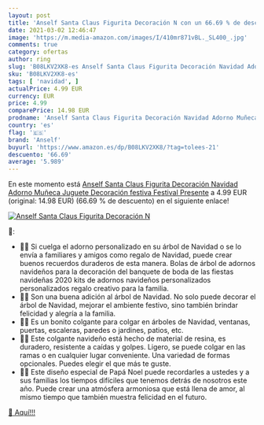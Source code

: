 ```yaml
---
layout: post
title: 'Anself Santa Claus Figurita Decoración N con un 66.69 % de descuento'
date: 2021-03-02 12:46:47
image: 'https://m.media-amazon.com/images/I/410mr871vBL._SL400_.jpg'
comments: true
category: ofertas
author: ring
slug: 'B08LKV2XK8-es Anself Santa Claus Figurita Decoración Navidad Adorno...'
sku: 'B08LKV2XK8-es'
tags: [ 'navidad', ]
actualPrice: 4.99 EUR
currency: EUR
price: 4.99
comparePrice: 14.98 EUR
prodname: 'Anself Santa Claus Figurita Decoración Navidad Adorno Muñeca Juguete Decoración festiva Festival Presente'
country: 'es'
flag: '🇪🇸'
brand: 'Anself'
buyurl: 'https://www.amazon.es/dp/B08LKV2XK8/?tag=tolees-21'
descuento: '66.69'
average: '5.989'
---
```


En este momento está [Anself Santa Claus Figurita Decoración Navidad Adorno Muñeca Juguete Decoración festiva Festival Presente](https://www.amazon.es/dp/B08LKV2XK8/?tag=tolees-21) a 4.99 EUR (original: 14.98 EUR) (66.69 %  de descuento) en el siguiente enlace!

[![Anself Santa Claus Figurita Decoración N](https://m.media-amazon.com/images/I/410mr871vBL._SL400_.jpg)](https://www.amazon.es/dp/B08LKV2XK8/?tag=tolees-21)

🔎:

- 🎅🎁 Si cuelga el adorno personalizado en su árbol de Navidad o se lo envía a familiares y amigos como regalo de Navidad, puede crear buenos recuerdos duraderos de esta manera. Bolas de árbol de adornos navideños para la decoración del banquete de boda de las fiestas navideñas 2020 kits de adornos navideños personalizados personalizados regalo creativo para la familia.
- 🎅🎁 Son una buena adición al árbol de Navidad. No solo puede decorar el árbol de Navidad, mejorar el ambiente festivo, sino también brindar felicidad y alegría a la familia.
- 🎅🎁 Es un bonito colgante para colgar en árboles de Navidad, ventanas, puertas, escaleras, paredes o jardines, patios, etc.
- 🎅🎁 Este colgante navideño está hecho de material de resina, es duradero, resistente a caídas y golpes. Ligero, se puede colgar en las ramas o en cualquier lugar conveniente. Una variedad de formas opcionales. Puedes elegir el que más te guste.
- 🎅🎁 Este diseño especial de Papá Noel puede recordarles a ustedes y a sus familias los tiempos difíciles que tenemos detrás de nosotros este año. Puede crear una atmósfera armoniosa que está llena de amor, al mismo tiempo que también muestra felicidad en el futuro.

[🛒 Aquí!!!](https://www.amazon.es/dp/B08LKV2XK8/?tag=tolees-21)
